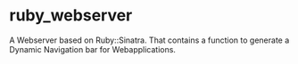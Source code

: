 # ruby_webserver
A Webserver based on Ruby::Sinatra. That contains a function to generate a Dynamic Navigation bar for Webapplications.

